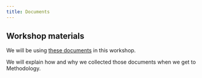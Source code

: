 ```yaml
---
title: Documents
---
```


## Workshop materials

We will be using [these documents](https://github.com/yundai09/TMA-QDA-workshop/tree/gh-pages/documents) in this workshop.

We will explain how and why we collected those documents when we get to Methodology.
